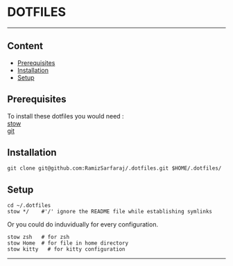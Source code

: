 # DOTFILES

---

## Content

- [Prerequisites](#Prerequisites)
- [Installation](#Installation)
- [Setup](#Setup)

## Prerequisites

To install these dotfiles you would need :<br>
[stow](https://www.gnu.org/software/stow/) <br>
[git](https://git-scm.com/)

## Installation

```
git clone git@github.com:RamizSarfaraj/.dotfiles.git $HOME/.dotfiles/
```

## Setup

```setup
cd ~/.dotfiles
stow */    #'/' ignore the README file while establishing symlinks
```

Or you could do induvidually for every configuration.

```example
stow zsh   # for zsh
stow Home  # for file in home directory
stow kitty   # for kitty configuration
```

---

